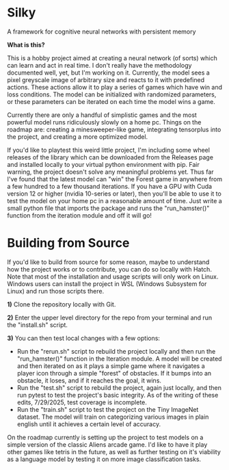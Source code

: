 # Silky
A framework for cognitive neural networks with persistent memory

**What is this?**

This is a hobby project aimed at creating a neural network (of sorts) which can learn and act in real time. I don't really have the methodology documented well, yet, but I'm working on it. Currently, the model sees a pixel greyscale image of arbitrary size and reacts to it with predefined actions. These actions allow it to play a series of games which have win and loss conditions. The model can be initialized with randomized parameters, or these parameters can be iterated on each time the model wins a game.

Currently there are only a handful of simplistic games and the most powerful model runs ridiculously slowly on a home pc. Things on the roadmap are: creating a minesweeper-like game, integrating tensorplus into the project, and creating a more optimized model.

If you'd like to playtest this weird little project, I'm including some wheel releases of the library which can be downloaded from the Releases page and installed locally to your virtual python environment with pip. Fair warning, the project doesn't solve any meaningful problems yet. Thus far I've found that the latest model can "win" the Forest game in anywhere from a few hundred to a few thousand iterations. If you have a GPU with Cuda version 12 or higher (nvidia 10-series or later), then you'll be able to use it to test the model on your home pc in a reasonable amount of time. Just write a small python file that imports the package and runs the "run_hamster()" function from the iteration module and off it will go!

# Building from Source

If you'd like to build from source for some reason, maybe to understand how the project works or to contribute, you can do so locally with Hatch. Note that most of the installation and usage scripts will only work on Linux. Windows users can install the project in WSL (Windows Subsystem for Linux) and run those scripts there.

**1)** Clone the repository locally with Git.

**2)** Enter the upper level directory for the repo from your terminal and run the "install.sh" script.

**3)** You can then test local changes with a few options:
 - Run the "rerun.sh" script to rebuild the project locally and then run the "run_hamster()" function in the Iteration module. A model will be created and then iterated on as it plays a simple game where it navigates a player icon through a simple "forest" of obstacles. If it bumps into an obstacle, it loses, and if it reaches the goal, it wins.
 - Run the "test.sh" script to rebuild the project, again just locally, and then run pytest to test the project's basic integrity. As of the writing of these edits, 7/29/2025, test coverage is incomplete.
 - Run the "train.sh" script to test the project on the Tiny ImageNet dataset. The model will train on categorizing various images in plain english until it achieves a certain level of accuracy.

On the roadmap currently is setting up the project to test models on a simple version of the classic Aliens arcade game. I'd like to have it play other games like tetris in the future, as well as further testing on it's viability as a language model by testing it on more image classification tasks.
